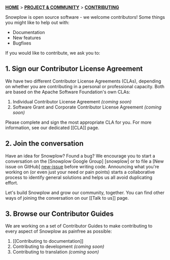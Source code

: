 <a name="top" />

[**HOME**](Home) > [**PROJECT & COMMUNITY**](SnowPlow-project-and-community) > [**CONTRIBUTING**](Contributing)

Snowplow is open source software - we welcome contributors! Some things you might like to help out with:

* Documentation
* New features
* Bugfixes

If you would like to contribute, we ask you to:

## 1. Sign our Contributor License Agreement

We have two different Contributor License Agreements (CLAs), depending on whether you are contributing in a personal or professional capacity. Both are based on the Apache Software Foundation's own CLAs:

1. Individual Contributor License Agreement _(coming soon)_
2. Software Grant and Corporate Contributor License Agreement _(coming soon)_

Please complete and sign the most appropriate CLA for you. For more information, see our dedicated [[CLA]] page.

## 2. Join the conversation

Have an idea for Snowplow? Found a bug? We encourage you to start a conversation on the [Snowplow Google Group] [snowplow] or to file a [New issue on GitHub] [new-issue] before writing code. Announcing what you're working on (or even just your need or pain points) starts a collaborative process to identify general solutions and helps us all avoid duplicating effort.

Let's build Snowplow and grow our community, together. You can find other ways of joining the conversation on our [[Talk to us]] page.

## 3. Browse our Contributor Guides

We are working on a set of Contributor Guides to make contributing to every aspect of Snowplow as painfree as possible:

1. [[Contributing to documentation]]
2. Contributing to development _(coming soon)_
3. Contributing to translation _(coming soon)_

[snowplow-user]: https://groups.google.com/forum/#!forum/snowplow-user
[new-issue]: https://github.com/snowplow/snowplow/issues/new
